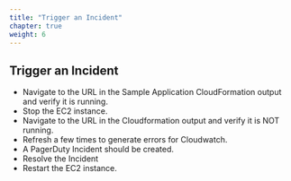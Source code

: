 ```yaml
---
title: "Trigger an Incident"
chapter: true
weight: 6
---
```


## Trigger an Incident

- Navigate to the URL in the Sample Application CloudFormation output and verify it is running.
- Stop the EC2 instance.
- Navigate to the URL in the Cloudformation output and verify it is NOT running.
- Refresh a few times to generate errors for Cloudwatch.
- A PagerDuty Incident should be created. 
- Resolve the Incident
- Restart the EC2 instance.

